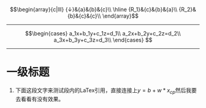 $$\begin{array}{c|lll}
{↓}&{a}&{b}&{c}\\
\hline
{R_1}&{c}&{b}&{a}\\
{R_2}&{b}&{c}&{c}\\
\end{array}$$

---

$$\begin{cases}
a_1x+b_1y+c_1z=d_1\\
a_2x+b_2y+c_2z=d_2\\
a_3x+b_3y+c_3z=d_3\\
\end{cases}
$$



---



# 一级标题
1. 下面这段文字来测试段内的LaTex引用，直接连接上$y=b+w*x_{cp}$然后我要去看看有没有效果。

